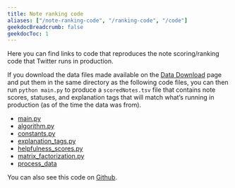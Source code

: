 ```yaml
---
title: Note ranking code
aliases: ["/note-ranking-code", "/ranking-code", "/code"]
geekdocBreadcrumb: false
geekdocToc: 1
---
```


Here you can find links to code that reproduces the note scoring/ranking code that Twitter runs in production.

If you download the data files made available on the [Data Download](https://twitter.com/i/communitynotes/download-data) page and put them in the same directory as the following code files, you can then run `python main.py` to produce a `scoredNotes.tsv` file that contains note scores, statuses, and explanation tags that will match what’s running in production (as of the time the data was from).

- [main.py](../sourcecode/main.py)
- [algorithm.py](../sourcecode/algorithm.py)
- [constants.py](../sourcecode/constants.py)
- [explanation_tags.py](../sourcecode/explanation_tags.py)
- [helpfulness_scores.py](../sourcecode/helpfulness_scores.py)
- [matrix_factorization.py](../sourcecode/matrix_factorization.py)
- [process_data](../sourcecode/process_data.py)

You can also see this code on [Github](https://github.com/twitter/communitynotes/tree/main/static/sourcecode).
